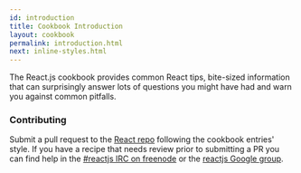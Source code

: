 ```yaml
---
id: introduction
title: Cookbook Introduction
layout: cookbook
permalink: introduction.html
next: inline-styles.html
---
```


The React.js cookbook provides common React tips, bite-sized information that can surprisingly answer lots of questions you might have had and warn you against common pitfalls.

### Contributing

Submit a pull request to the [React repo](https://github.com/facebook/react) following the cookbook entries' style. If you have a recipe that needs review prior to submitting a PR you can find help in the [#reactjs IRC on freenode](irc://chat.freenode.net/reactjs) or the [reactjs Google group](http://groups.google.com/group/reactjs).
